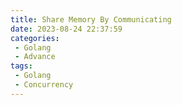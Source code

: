 ```yaml
---
title: Share Memory By Communicating
date: 2023-08-24 22:37:59
categories:
 - Golang
 - Advance
tags:
 - Golang
 - Concurrency
---
```




